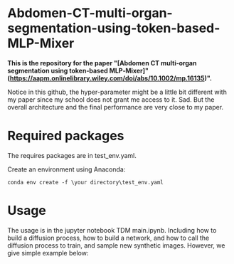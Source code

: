 # Abdomen-CT-multi-organ-segmentation-using-token-based-MLP-Mixer
**This is the repository for the paper "[Abdomen CT multi‐organ segmentation using token‐based MLP‐Mixer]"
(https://aapm.onlinelibrary.wiley.com/doi/abs/10.1002/mp.16135)".**

Notice in this github, the hyper-parameter might be a little bit different with my paper since my school does not grant me access to it. Sad. But the overall architecture and the final performance are very close to my paper.

# Required packages

The requires packages are in test_env.yaml.

Create an environment using Anaconda:
```
conda env create -f \your directory\test_env.yaml
```


# Usage

The usage is in the jupyter notebook TDM main.ipynb. Including how to build a diffusion process, how to build a network, and how to call the diffusion process to train, and sample new synthetic images. However, we give simple example below:
